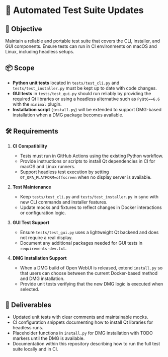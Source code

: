 # 🧪 Automated Test Suite Updates

## 🎯 Objective
Maintain a reliable and portable test suite that covers the CLI, installer, and GUI components. Ensure tests can run in CI environments on macOS and Linux, including headless setups.

## 📦 Scope
- **Python unit tests** located in `tests/test_cli.py` and `tests/test_installer.py` must be kept up to date with code changes.
- **GUI tests** in `tests/test_gui.py` should run reliably by providing the required Qt libraries or using a headless alternative such as `PyQt6==6.6` with the `minimal` plugin.
- **Installation script** (`install.py`) will be extended to support DMG-based installation when a DMG package becomes available.

## 🛠️ Requirements
1. **CI Compatibility**
   - Tests must run in GitHub Actions using the existing Python workflow.
   - Provide instructions or scripts to install Qt dependencies in CI for macOS and Linux runners.
   - Support headless test execution by setting `QT_QPA_PLATFORM=offscreen` when no display server is available.

2. **Test Maintenance**
   - Keep `tests/test_cli.py` and `tests/test_installer.py` in sync with new CLI commands and installer features.
   - Update mocks and fixtures to reflect changes in Docker interactions or configuration logic.

3. **GUI Test Support**
   - Ensure `tests/test_gui.py` uses a lightweight Qt backend and does not require a real display.
   - Document any additional packages needed for GUI tests in `requirements-dev.txt`.

4. **DMG Installation Support**
   - When a DMG build of Open WebUI is released, extend `install.py` so that users can choose between the current Docker-based method and DMG installation.
   - Provide unit tests verifying that the new DMG logic is executed when selected.

## 🚀 Deliverables
- Updated unit tests with clear comments and maintainable mocks.
- CI configuration snippets documenting how to install Qt libraries for headless runs.
- Placeholder functions in `install.py` for DMG installation with TODO markers until the DMG is available.
- Documentation within this repository describing how to run the full test suite locally and in CI.

